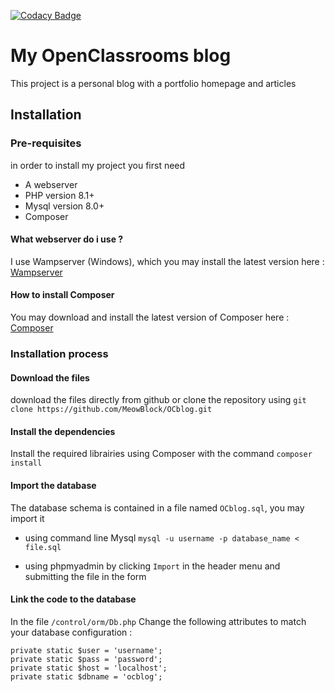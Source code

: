 
[![Codacy Badge](https://app.codacy.com/project/badge/Grade/d6b135ed2bfc481c96f493a2daf539d1)](https://app.codacy.com/gh/MeowBlock/OCblog/dashboard?utm_source=gh&utm_medium=referral&utm_content=&utm_campaign=Badge_grade)

# My OpenClassrooms blog

This project is a personal blog with a portfolio homepage and articles



## Installation

### Pre-requisites

in order to install my project you first need

- A webserver
- PHP version 8.1+
- Mysql version 8.0+
- Composer

#### What webserver do i use ?
I use Wampserver (Windows), which you may install the latest version here : [Wampserver](https://wampserver.aviatechno.net/index.php?affiche=install&lang=en)

#### How to install Composer
You may download and install the latest version of Composer here : [Composer](https://getcomposer.org/download/)

### Installation process

#### Download the files
download the files directly from github or clone the repository using 
```git clone https://github.com/MeowBlock/OCblog.git```

#### Install the dependencies
Install the required librairies using Composer with the command ```composer install```

#### Import the database
The database schema is contained in a file named ```OCblog.sql```, you may import it

- using command line Mysql ```mysql -u username -p database_name < file.sql```

- using phpmyadmin by clicking ```Import``` in the header menu and submitting the file in the form

#### Link the code to the database
In the file ```/control/orm/Db.php``` Change the following attributes to match your database configuration :
```
private static $user = 'username';
private static $pass = 'password';
private static $host = 'localhost';
private static $dbname = 'ocblog';
```